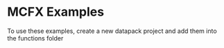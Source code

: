 # MCFX Examples

To use these examples, create a new datapack project and add them into the functions folder
